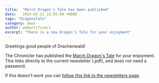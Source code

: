```yaml
---
title:  "March Dragon's Tale has been published"
date:   2024-02-21 23:55:00 +0000
tags: "DragonsTale"
category: news
author: webartificers
excerpt: "There is a new Dragon's Tale for your enjoyment"
---
```


Greetings good people of Drachenwald!

The Chronicler has published the [March Dragon's Tale](https://sca.app.neoncrm.com/np/viewDocument?orgId=sca&id=40288ac58d8766e1018d9f3381bf00d3) for your enjoyment. This links directly to the current newsletter (.pdf), and does not need a password. 

If this doesn't work you can [follow this link to the newsletters page](https://sca.app.neoncrm.com/np/clients/sca/neonPage.jsp?pageId=7).

